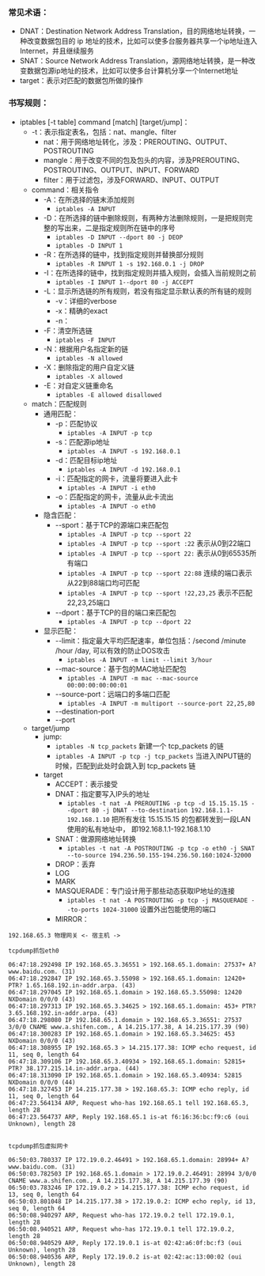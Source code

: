 ### 常见术语：
* DNAT：Destination Network Address Translation，目的网络地址转换，一种改变数据包目的 ip 地址的技术，比如可以使多台服务器共享一个ip地址连入Internet，并且继续服务
* SNAT：Source Network Address Translation，源网络地址转换，是一种改变数据包源ip地址的技术，比如可以使多台计算机分享一个Internet地址
* target：表示对匹配的数据包所做的操作

### 书写规则：
* iptables [-t table] command [match] [target/jump]：
    * -t：表示指定表名，包括：nat、mangle、filter
        * nat：用于网络地址转化，涉及：PREROUTING、OUTPUT、POSTROUTING
        * mangle：用于改变不同的包及包头的内容，涉及PREROUTING、POSTROUTING、OUTPUT、INPUT、FORWARD
        * filter：用于过滤包，涉及FORWARD、INPUT、OUTPUT 
    * command：相关指令
        * -A：在所选择的链末添加规则
            * `iptables -A INPUT`
        * -D：在所选择的链中删除规则，有两种方法删除规则，一是把规则完整的写出来，二是指定规则所在链中的序号
            * `iptables -D INPUT --dport 80 -j DEOP`
            * `iptables -D INPUT 1`
        * -R：在所选择的链中，找到指定规则并替换部分规则
            * `iptables -R INPUT 1 -s 192.168.0.1 -j DROP`
        * -I：在所选择的链中，找到指定规则并插入规则，会插入当前规则之前
            * `iptables -I INPUT 1--dport 80 -j ACCEPT`
        * -L：显示所选链的所有规则，若没有指定显示默认表的所有链的规则
            * -v：详细的verbose
            * -x：精确的exact
            * -n：
        * -F：清空所选链
            * `iptables -F INPUT`
        * -N：根据用户名指定新的链
            * `iptables -N allowed`
        * -X：删除指定的用户自定义链
            * `iptables -X allowed`
        * -E：对自定义链重命名
            * `iptables -E allowed disallowed`
    * match：匹配规则
        * 通用匹配：
            * -p：匹配协议
                * `iptables -A INPUT -p tcp`
            * -s：匹配源ip地址
                * `iptables -A INPUT -s 192.168.0.1`
            * -d：匹配目标ip地址
                * `iptables -A INPUT -d 192.168.0.1`
            * -i：匹配指定的网卡，流量将要进入此卡
                * `iptables -A INPUT -i eth0`
            * -o：匹配指定的网卡，流量从此卡流出
                * `iptables -A INPUT -o eth0`
        * 隐含匹配：
            * --sport：基于TCP的源端口来匹配包
                * `iptables -A INPUT -p tcp --sport 22`
                * `iptables -A INPUT -p tcp --sport :22` 表示从0到22端口
                * `iptables -A INPUT -p tcp --sport 22:` 表示从0到65535所有端口
                * `iptables -A INPUT -p tcp --sport 22:88` 连续的端口表示从22到88端口均可匹配
                * `iptables -A INPUT -p tcp --sport !22,23,25` 表示不匹配22,23,25端口
            * --dport：基于TCP的目的端口来匹配包
                * `iptables -A INPUT -p tcp --dport 22`
        * 显示匹配：
            * --limit：指定最大平均匹配速率，单位包括：/second /minute /hour /day, 可以有效的防止DOS攻击
                * `iptables -A INPUT -m limit --limit 3/hour`
            * --mac-source：基于包的MAC地址匹配包
                * `iptables -A INPUT -m mac --mac-source 00:00:00:00:00:01`
            * --source-port：远端口的多端口匹配
                * `iptables -A INPUT -m multiport --source-port 22,25,80`
            * --destination-port
            * --port
    * target/jump
        * jump:
            * `iptables -N tcp_packets` 新建一个 tcp_packets 的链
            * `iptables -A INPUT -p tcp -j tcp_packets` 当进入INPUT链的时候，匹配到此处时会跳入到 tcp_packets 链
        * target
            * ACCEPT：表示接受
            * DNAT：指定要写入IP头的地址
                * `iptables -t nat -A PREROUTING -p tcp -d 15.15.15.15 --dport 80 -j DNAT --to-destination 192.168.1.1-192.168.1.10`
                    把所有发往 15.15.15.15 的包都转发到一段LAN使用的私有地址中， 即192.168.1.1-192.168.1.10
            * SNAT：做源网络地址转换
                * `iptables -t nat -A POSTROUTING -p tcp -o eth0 -j SNAT --to-source 194.236.50.155-194.236.50.160:1024-32000`
            * DROP：丢弃
            * LOG
            * MARK
            * MASQUERADE：专门设计用于那些动态获取IP地址的连接
                * `iptables -t nat -A POSTROUTING -p tcp -j MASQUERADE --to-ports 1024-31000` 设置外出包能使用的端口
            * MIRROR：



```text
192.168.65.3 物理网关 <- 宿主机 ->  

tcpdump抓包eth0

06:47:18.292498 IP 192.168.65.3.36551 > 192.168.65.1.domain: 27537+ A? www.baidu.com. (31)
06:47:18.292847 IP 192.168.65.3.55098 > 192.168.65.1.domain: 12420+ PTR? 1.65.168.192.in-addr.arpa. (43)
06:47:18.297045 IP 192.168.65.1.domain > 192.168.65.3.55098: 12420 NXDomain 0/0/0 (43)
06:47:18.297313 IP 192.168.65.3.34625 > 192.168.65.1.domain: 453+ PTR? 3.65.168.192.in-addr.arpa. (43)
06:47:18.298080 IP 192.168.65.1.domain > 192.168.65.3.36551: 27537 3/0/0 CNAME www.a.shifen.com., A 14.215.177.38, A 14.215.177.39 (90)
06:47:18.300283 IP 192.168.65.1.domain > 192.168.65.3.34625: 453 NXDomain 0/0/0 (43)
06:47:18.308955 IP 192.168.65.3 > 14.215.177.38: ICMP echo request, id 11, seq 0, length 64
06:47:18.309106 IP 192.168.65.3.40934 > 192.168.65.1.domain: 52815+ PTR? 38.177.215.14.in-addr.arpa. (44)
06:47:18.313090 IP 192.168.65.1.domain > 192.168.65.3.40934: 52815 NXDomain 0/0/0 (44)
06:47:18.327453 IP 14.215.177.38 > 192.168.65.3: ICMP echo reply, id 11, seq 0, length 64
06:47:23.564134 ARP, Request who-has 192.168.65.1 tell 192.168.65.3, length 28
06:47:23.564737 ARP, Reply 192.168.65.1 is-at f6:16:36:bc:f9:c6 (oui Unknown), length 28


tcpdump抓包虚拟网卡

06:50:03.780337 IP 172.19.0.2.46491 > 192.168.65.1.domain: 28994+ A? www.baidu.com. (31)
06:50:03.782503 IP 192.168.65.1.domain > 172.19.0.2.46491: 28994 3/0/0 CNAME www.a.shifen.com., A 14.215.177.38, A 14.215.177.39 (90)
06:50:03.783246 IP 172.19.0.2 > 14.215.177.38: ICMP echo request, id 13, seq 0, length 64
06:50:03.801048 IP 14.215.177.38 > 172.19.0.2: ICMP echo reply, id 13, seq 0, length 64
06:50:08.940297 ARP, Request who-has 172.19.0.2 tell 172.19.0.1, length 28
06:50:08.940521 ARP, Request who-has 172.19.0.1 tell 172.19.0.2, length 28
06:50:08.940529 ARP, Reply 172.19.0.1 is-at 02:42:a6:0f:bc:f3 (oui Unknown), length 28
06:50:08.940536 ARP, Reply 172.19.0.2 is-at 02:42:ac:13:00:02 (oui Unknown), length 28
```





